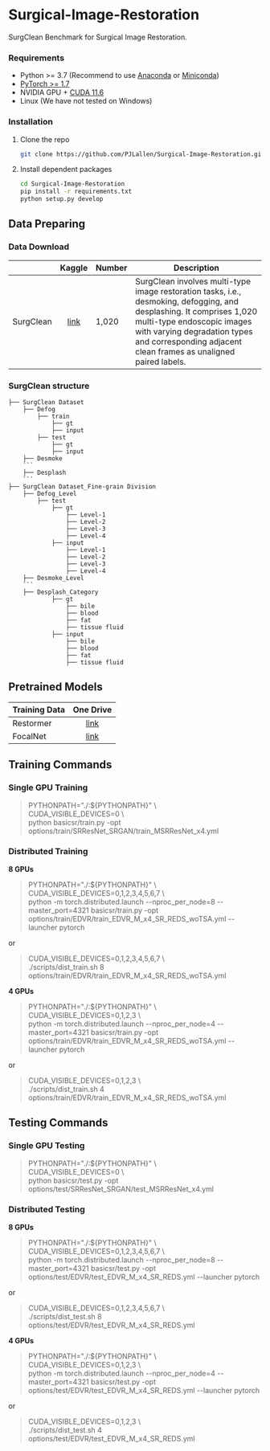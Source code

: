 # Surgical-Image-Restoration
SurgClean Benchmark for Surgical Image Restoration.

### Requirements

- Python >= 3.7 (Recommend to use [Anaconda](https://www.anaconda.com/download/#linux) or [Miniconda](https://docs.conda.io/en/latest/miniconda.html))
- [PyTorch >= 1.7](https://pytorch.org/)
- NVIDIA GPU + [CUDA 11.6](https://developer.nvidia.com/cuda-downloads)
- Linux (We have not tested on Windows)

### Installation

1. Clone the repo

    ```bash
    git clone https://github.com/PJLallen/Surgical-Image-Restoration.git
    ```

1. Install dependent packages

    ```bash
    cd Surgical-Image-Restoration
    pip install -r requirements.txt
    python setup.py develop
    ```
## Data Preparing
### Data Download

|     | Kaggle | Number | Description|
| :--- | :--: | :---- | ---- |
| SurgClean | [link](https://kaggle.com/datasets/5bad41858571a3a9ea2f65a50c1d1d81c71956cc966c5b6ab96a42fa46418d78) | 1,020 | SurgClean involves multi-type image restoration tasks, i.e., desmoking, defogging, and desplashing. It comprises 1,020 multi-type endoscopic images with varying degradation types and corresponding adjacent clean frames as unaligned paired labels.|

### SurgClean structure

```
├── SurgClean Dataset
	├── Defog
		├── train
			├── gt
			├── input
		├── test
			├── gt
			├── input
	├── Desmoke
	```
	├── Desplash
	```
├── SurgClean Dataset_Fine-grain Division
	├── Defog_Level
		├── test
			├── gt
				├── Level-1
				├── Level-2
				├── Level-3
				├── Level-4
			├── input
				├── Level-1
				├── Level-2
				├── Level-3
				├── Level-4
	├── Desmoke_Level
	```
	├── Desplash_Category
			├── gt
				├── bile
				├── blood
				├── fat
				├── tissue fluid
			├── input
				├── bile
				├── blood
				├── fat
				├── tissue fluid
```


## Pretrained Models

| Training Data       |                   One Drive                     |
| :------------------ | :----------------------------------------------------------: |
| Restormer    | [link]() |
| FocalNet | [link]()  |

## Training Commands

### Single GPU Training

> PYTHONPATH="./:${PYTHONPATH}" \\\
> CUDA_VISIBLE_DEVICES=0 \\\
> python basicsr/train.py -opt options/train/SRResNet_SRGAN/train_MSRResNet_x4.yml

### Distributed Training

**8 GPUs**

> PYTHONPATH="./:${PYTHONPATH}" \\\
> CUDA_VISIBLE_DEVICES=0,1,2,3,4,5,6,7 \\\
> python -m torch.distributed.launch --nproc_per_node=8 --master_port=4321 basicsr/train.py -opt options/train/EDVR/train_EDVR_M_x4_SR_REDS_woTSA.yml --launcher pytorch

or

> CUDA_VISIBLE_DEVICES=0,1,2,3,4,5,6,7 \\\
> ./scripts/dist_train.sh 8 options/train/EDVR/train_EDVR_M_x4_SR_REDS_woTSA.yml

**4 GPUs**

> PYTHONPATH="./:${PYTHONPATH}" \\\
> CUDA_VISIBLE_DEVICES=0,1,2,3 \\\
> python -m torch.distributed.launch --nproc_per_node=4 --master_port=4321 basicsr/train.py -opt options/train/EDVR/train_EDVR_M_x4_SR_REDS_woTSA.yml --launcher pytorch

or

> CUDA_VISIBLE_DEVICES=0,1,2,3 \\\
> ./scripts/dist_train.sh 4 options/train/EDVR/train_EDVR_M_x4_SR_REDS_woTSA.yml


## Testing Commands

### Single GPU Testing

> PYTHONPATH="./:${PYTHONPATH}" \\\
> CUDA_VISIBLE_DEVICES=0 \\\
> python basicsr/test.py -opt options/test/SRResNet_SRGAN/test_MSRResNet_x4.yml

### Distributed Testing

**8 GPUs**

> PYTHONPATH="./:${PYTHONPATH}" \\\
> CUDA_VISIBLE_DEVICES=0,1,2,3,4,5,6,7 \\\
> python -m torch.distributed.launch --nproc_per_node=8 --master_port=4321 basicsr/test.py -opt options/test/EDVR/test_EDVR_M_x4_SR_REDS.yml --launcher pytorch

or

> CUDA_VISIBLE_DEVICES=0,1,2,3,4,5,6,7 \\\
> ./scripts/dist_test.sh 8 options/test/EDVR/test_EDVR_M_x4_SR_REDS.yml

**4 GPUs**

> PYTHONPATH="./:${PYTHONPATH}" \\\
> CUDA_VISIBLE_DEVICES=0,1,2,3 \\\
> python -m torch.distributed.launch --nproc_per_node=4 --master_port=4321 basicsr/test.py -opt options/test/EDVR/test_EDVR_M_x4_SR_REDS.yml  --launcher pytorch

or

> CUDA_VISIBLE_DEVICES=0,1,2,3 \\\
> ./scripts/dist_test.sh 4 options/test/EDVR/test_EDVR_M_x4_SR_REDS.yml

